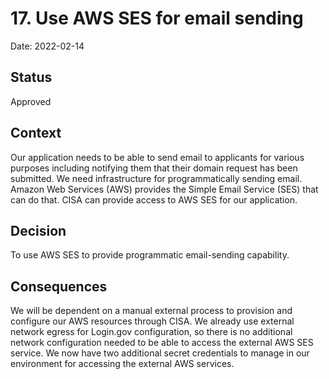 # 17. Use AWS SES for email sending

Date: 2022-02-14

## Status

Approved

## Context

Our application needs to be able to send email to applicants for various
purposes including notifying them that their domain request has been submitted.
We need infrastructure for programmatically sending email. Amazon Web Services
(AWS) provides the Simple Email Service (SES) that can do that. CISA can
provide access to AWS SES for our application.

## Decision

To use AWS SES to provide programmatic email-sending capability. 

## Consequences

We will be dependent on a manual external process to provision and configure
our AWS resources through CISA. We already use external network egress for
Login.gov configuration, so there is no additional network configuration
needed to be able to access the external AWS SES service. We now have two
additional secret credentials to manage in our environment for accessing the
external AWS services.
